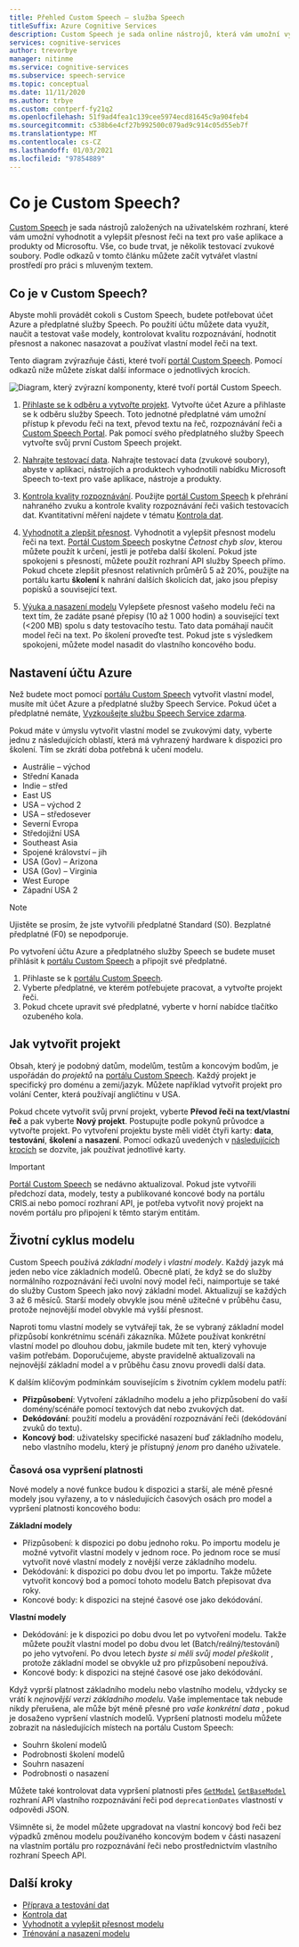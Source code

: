 ```yaml
---
title: Přehled Custom Speech – služba Speech
titleSuffix: Azure Cognitive Services
description: Custom Speech je sada online nástrojů, která vám umožní vyhodnotit a vylepšit přesnost řeči na text v aplikacích, nástrojích a produktech od Microsoftu.
services: cognitive-services
author: trevorbye
manager: nitinme
ms.service: cognitive-services
ms.subservice: speech-service
ms.topic: conceptual
ms.date: 11/11/2020
ms.author: trbye
ms.custom: contperf-fy21q2
ms.openlocfilehash: 51f9ad4fea1c139cee5974ecd81645c9a904feb4
ms.sourcegitcommit: c538b6e4cf27b992500c079ad9c914c05d55eb7f
ms.translationtype: MT
ms.contentlocale: cs-CZ
ms.lasthandoff: 01/03/2021
ms.locfileid: "97854889"
---
```

# <a name="what-is-custom-speech"></a>Co je Custom Speech?

[Custom Speech](https://aka.ms/customspeech) je sada nástrojů založených na uživatelském rozhraní, které vám umožní vyhodnotit a vylepšit přesnost řeči na text pro vaše aplikace a produkty od Microsoftu. Vše, co bude trvat, je několik testovací zvukové soubory. Podle odkazů v tomto článku můžete začít vytvářet vlastní prostředí pro práci s mluveným textem.

## <a name="whats-in-custom-speech"></a>Co je v Custom Speech?

Abyste mohli provádět cokoli s Custom Speech, budete potřebovat účet Azure a předplatné služby Speech. Po použití účtu můžete data využít, naučit a testovat vaše modely, kontrolovat kvalitu rozpoznávání, hodnotit přesnost a nakonec nasazovat a používat vlastní model řeči na text.

Tento diagram zvýrazňuje části, které tvoří [portál Custom Speech](https://aka.ms/customspeech). Pomocí odkazů níže můžete získat další informace o jednotlivých krocích.

![Diagram, který zvýrazní komponenty, které tvoří portál Custom Speech.](./media/custom-speech/custom-speech-overview.png)

1. [Přihlaste se k odběru a vytvořte projekt](#set-up-your-azure-account). Vytvořte účet Azure a přihlaste se k odběru služby Speech. Toto jednotné předplatné vám umožní přístup k převodu řeči na text, převod textu na řeč, rozpoznávání řeči a [Custom Speech Portal](https://speech.microsoft.com/customspeech). Pak pomocí svého předplatného služby Speech vytvořte svůj první Custom Speech projekt.

1. [Nahrajte testovací data](./how-to-custom-speech-test-and-train.md). Nahrajte testovací data (zvukové soubory), abyste v aplikaci, nástrojích a produktech vyhodnotili nabídku Microsoft Speech to-text pro vaše aplikace, nástroje a produkty.

1. [Kontrola kvality rozpoznávání](how-to-custom-speech-inspect-data.md). Použijte [portál Custom Speech](https://speech.microsoft.com/customspeech) k přehrání nahraného zvuku a kontrole kvality rozpoznávání řeči vašich testovacích dat. Kvantitativní měření najdete v tématu [Kontrola dat](how-to-custom-speech-inspect-data.md).

1. [Vyhodnotit a zlepšit přesnost](how-to-custom-speech-evaluate-data.md). Vyhodnotit a vylepšit přesnost modelu řeči na text. [Portál Custom Speech](https://speech.microsoft.com/customspeech) poskytne *Četnost chyb slov*, kterou můžete použít k určení, jestli je potřeba další školení. Pokud jste spokojeni s přesností, můžete použít rozhraní API služby Speech přímo. Pokud chcete zlepšit přesnost relativních průměrů 5 až 20%, použijte na portálu kartu **školení** k nahrání dalších školicích dat, jako jsou přepisy popisků a související text.

1. [Výuka a nasazení modelu](how-to-custom-speech-train-model.md) Vylepšete přesnost vašeho modelu řeči na text tím, že zadáte psané přepisy (10 až 1 000 hodin) a související text (<200 MB) spolu s daty testovacího testu. Tato data pomáhají naučit model řeči na text. Po školení proveďte test. Pokud jste s výsledkem spokojeni, můžete model nasadit do vlastního koncového bodu.

## <a name="set-up-your-azure-account"></a>Nastavení účtu Azure

Než budete moct pomocí [portálu Custom Speech](https://speech.microsoft.com/customspeech) vytvořit vlastní model, musíte mít účet Azure a předplatné služby Speech Service. Pokud účet a předplatné nemáte, [Vyzkoušejte službu Speech Service zdarma](overview.md#try-the-speech-service-for-free).

Pokud máte v úmyslu vytvořit vlastní model se zvukovými daty, vyberte jednu z následujících oblastí, která má vyhrazený hardware k dispozici pro školení. Tím se zkrátí doba potřebná k učení modelu.

* Austrálie – východ
* Střední Kanada
* Indie – střed
* East US
* USA – východ 2
* USA – středosever
* Severní Evropa
* Středojižní USA
* Southeast Asia
* Spojené království – jih
* USA (Gov) – Arizona
* USA (Gov) – Virginia
* West Europe
* Západní USA 2

> [!NOTE]
> Ujistěte se prosím, že jste vytvořili předplatné Standard (S0). Bezplatné předplatné (F0) se nepodporuje.

Po vytvoření účtu Azure a předplatného služby Speech se budete muset přihlásit k [portálu Custom Speech](https://speech.microsoft.com/customspeech) a připojit své předplatné.

1. Přihlaste se k [portálu Custom Speech](https://aka.ms/custom-speech).
1. Vyberte předplatné, ve kterém potřebujete pracovat, a vytvořte projekt řeči.
1. Pokud chcete upravit své předplatné, vyberte v horní nabídce tlačítko ozubeného kola.

## <a name="how-to-create-a-project"></a>Jak vytvořit projekt

Obsah, který je podobný datům, modelům, testům a koncovým bodům, je uspořádán do *projektů* na [portálu Custom Speech](https://speech.microsoft.com/customspeech). Každý projekt je specifický pro doménu a zemi/jazyk. Můžete například vytvořit projekt pro volání Center, která používají angličtinu v USA.

Pokud chcete vytvořit svůj první projekt, vyberte **Převod řeči na text/vlastní řeč** a pak vyberte **Nový projekt**. Postupujte podle pokynů průvodce a vytvořte projekt. Po vytvoření projektu byste měli vidět čtyři karty: **data**, **testování**, **školení** a **nasazení**. Pomocí odkazů uvedených v [následujících krocích](#next-steps) se dozvíte, jak používat jednotlivé karty.

> [!IMPORTANT]
> [Portál Custom Speech](https://aka.ms/custom-speech) se nedávno aktualizoval. Pokud jste vytvořili předchozí data, modely, testy a publikované koncové body na portálu CRIS.ai nebo pomocí rozhraní API, je potřeba vytvořit nový projekt na novém portálu pro připojení k těmto starým entitám.

## <a name="model-lifecycle"></a>Životní cyklus modelu

Custom Speech používá *základní modely* i *vlastní modely*. Každý jazyk má jeden nebo více základních modelů. Obecně platí, že když se do služby normálního rozpoznávání řeči uvolní nový model řeči, naimportuje se také do služby Custom Speech jako nový základní model. Aktualizují se každých 3 až 6 měsíců. Starší modely obvykle jsou méně užitečné v průběhu času, protože nejnovější model obvykle má vyšší přesnost.

Naproti tomu vlastní modely se vytvářejí tak, že se vybraný základní model přizpůsobí konkrétnímu scénáři zákazníka. Můžete používat konkrétní vlastní model po dlouhou dobu, jakmile budete mít ten, který vyhovuje vašim potřebám. Doporučujeme, abyste pravidelně aktualizovali na nejnovější základní model a v průběhu času znovu provedli další data. 

K dalším klíčovým podmínkám souvisejícím s životním cyklem modelu patří:

* **Přizpůsobení**: Vytvoření základního modelu a jeho přizpůsobení do vaší domény/scénáře pomocí textových dat nebo zvukových dat.
* **Dekódování**: použití modelu a provádění rozpoznávání řeči (dekódování zvuků do textu).
* **Koncový bod**: uživatelsky specifické nasazení buď základního modelu, nebo vlastního modelu, který je přístupný *jenom* pro daného uživatele.

### <a name="expiration-timeline"></a>Časová osa vypršení platnosti

Nové modely a nové funkce budou k dispozici a starší, ale méně přesné modely jsou vyřazeny, a to v následujících časových osách pro model a vypršení platnosti koncového bodu:

**Základní modely** 

* Přizpůsobení: k dispozici po dobu jednoho roku. Po importu modelu je možné vytvořit vlastní modely v jednom roce. Po jednom roce se musí vytvořit nové vlastní modely z novější verze základního modelu.  
* Dekódování: k dispozici po dobu dvou let po importu. Takže můžete vytvořit koncový bod a pomocí tohoto modelu Batch přepisovat dva roky. 
* Koncové body: k dispozici na stejné časové ose jako dekódování.

**Vlastní modely**

* Dekódování: je k dispozici po dobu dvou let po vytvoření modelu. Takže můžete použít vlastní model po dobu dvou let (Batch/reálný/testování) po jeho vytvoření. Po dvou letech *byste si měli svůj model přeškolit* , protože základní model se obvykle už pro přizpůsobení nepoužívá.  
* Koncové body: k dispozici na stejné časové ose jako dekódování.

Když vyprší platnost základního modelu nebo vlastního modelu, vždycky se vrátí k *nejnovější verzi základního modelu*. Vaše implementace tak nebude nikdy přerušena, ale může být méně přesné pro *vaše konkrétní data* , pokud je dosaženo vypršení vlastních modelů. Vypršení platnosti modelu můžete zobrazit na následujících místech na portálu Custom Speech:

* Souhrn školení modelů
* Podrobnosti školení modelů
* Souhrn nasazení
* Podrobnosti o nasazení

Můžete také kontrolovat data vypršení platnosti přes [`GetModel`](https://westus.dev.cognitive.microsoft.com/docs/services/speech-to-text-api-v3-0/operations/GetModel) [`GetBaseModel`](https://westus.dev.cognitive.microsoft.com/docs/services/speech-to-text-api-v3-0/operations/GetBaseModel) rozhraní API vlastního rozpoznávání řeči pod `deprecationDates` vlastností v odpovědi JSON.

Všimněte si, že model můžete upgradovat na vlastní koncový bod řeči bez výpadků změnou modelu používaného koncovým bodem v části nasazení na vlastním portálu pro rozpoznávání řeči nebo prostřednictvím vlastního rozhraní Speech API.

## <a name="next-steps"></a>Další kroky

* [Příprava a testování dat](./how-to-custom-speech-test-and-train.md)
* [Kontrola dat](how-to-custom-speech-inspect-data.md)
* [Vyhodnotit a vylepšit přesnost modelu](how-to-custom-speech-evaluate-data.md)
* [Trénování a nasazení modelu](how-to-custom-speech-train-model.md)